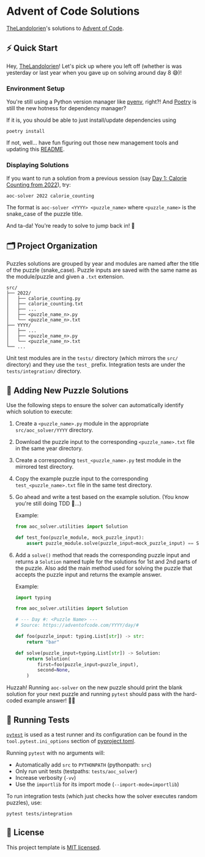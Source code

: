 # Advent of Code Solutions

[TheLandolorien](https://github.com/TheLandolorien)'s solutions to [Advent of Code](https://adventofcode.com).

## ⚡️ Quick Start

Hey, [TheLandolorien](https://github.com/TheLandolorien)! Let's pick up where you left off (whether is was yesterday or last year when you gave up on solving around day 8 😅)!

### Environment Setup

You're still using a Python version manager like [pyenv](https://github.com/pyenv/pyenv), right?! And [Poetry](https://python-poetry.org) is still the new hotness for dependency manager?

If it is, you should be able to just install/update dependencies using

```shell
poetry install
```

If not, well... have fun figuring out those new management tools and updating this [README](./README.md).

### Displaying Solutions

If you want to run a solution from a previous session (say [Day 1: Calorie Counting from 2022](https://adventofcode.com/2022/day/1)), try:

```shell
aoc-solver 2022 calorie_counting
```

The format is `aoc-solver <YYYY> <puzzle_name>` where `<puzzle_name>` is the snake_case of the puzzle title.

And ta-da! You're ready to solve to jump back in! 🎉

## 🗂️ Project Organization

Puzzles solutions are grouped by year and modules are named after the title of the puzzle (snake_case). Puzzle inputs are saved with the same name as the module/puzzle and given a `.txt` extension.

```
src/
├── 2022/
│   ├── calorie_counting.py
│   ├── calorie_counting.txt
│   ├── ...
│   ├── <puzzle_name_n>.py
│   └── <puzzle_name_n>.txt
├── YYYY/
│   ├── ...
│   ├── <puzzle_name_n>.py
│   └── <puzzle_name_n>.txt
└── ...
```

Unit test modules are in the `tests/` directory (which mirrors the `src/` directory) and they use the `test_` prefix. Integration tests are under the `tests/integration/` directory.

## 🧩 Adding New Puzzle Solutions

Use the following steps to ensure the solver can automatically identify which solution to execute:

1. Create a `<puzzle_name>.py` module in the appropriate `src/aoc_solver/YYYY` directory.
1. Download the puzzle input to the corresponding `<puzzle_name>.txt` file in the same year directory.
1. Create a corresponding `test_<puzzle_name>.py` test module in the mirrored test directory.
1. Copy the example puzzle input to the corresponding `test_<puzzle_name>.txt` file in the same test directory.
1. Go ahead and write a test based on the example solution. (You know you're still doing TDD 🧪...)

   Example:

   ```python
   from aoc_solver.utilities import Solution

   def test_foo(puzzle_module, mock_puzzle_input):
       assert puzzle_module.solve(puzzle_input=mock_puzzle_input) == Solution(first="bar", second=None)
   ```

1. Add a `solve()` method that reads the corresponding puzzle input and returns a `Solution` named tuple for the solutions for 1st and 2nd parts of the puzzle. Also add the main method used for solving the puzzle that accepts the puzzle input and returns the example answer.

   Example:

   ```python
   import typing

   from aoc_solver.utilities import Solution

   # --- Day #: <Puzzle Name> ---
   # Source: https://adventofcode.com/YYYY/day/#

   def foo(puzzle_input: typing.List[str]) -> str:
       return "bar"

   def solve(puzzle_input=typing.List[str]) -> Solution:
       return Solution(
           first=foo(puzzle_input=puzzle_input),
           second=None,
       )
   ```

Huzzah! Running `aoc-solver` on the new puzzle should print the blank solution for your next puzzle and running `pytest` should pass with the hard-coded example answer! 🙌🏾

## 🧪 Running Tests

[`pytest`](https://docs.pytest.org/en/7.2.x/) is used as a test runner and its configuration can be found in the `tool.pytest.ini_options` section of [pyproject.toml](./pyproject.toml).

Running `pytest` with no arguments will:

- Automatically add `src` to `PYTHONPATH` (pythonpath: `src`)
- Only run unit tests (testpaths: `tests/aoc_solver`)
- Increase verbosity (`-vv`)
- Use the `importlib` for its import mode (`--import-mode=importlib`)

To run integration tests (which just checks how the solver executes random puzzles), use:

```shell
pytest tests/integration
```

## 🪪 License

This project template is [MIT licensed](https://github.com/thelandolorien/advent-of-code/blob/main/LICENSE).

